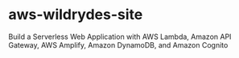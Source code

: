 # aws-wildrydes-site
Build a Serverless Web Application with AWS Lambda, Amazon API Gateway, AWS Amplify, Amazon DynamoDB, and Amazon Cognito
